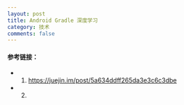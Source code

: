 ```yaml
---
layout: post
title: Android Gradle 深度学习
category: 技术
comments: false
---
```


#### 参考链接：


* 1. <https://juejin.im/post/5a634ddff265da3e3c6c3dbe>
* 2. 
 